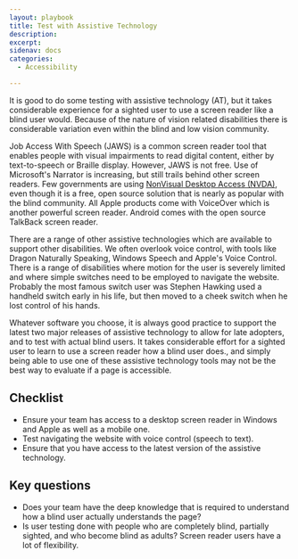 ```yaml
---
layout: playbook
title: Test with Assistive Technology
description: 
excerpt: 
sidenav: docs
categories:
  - Accessibility

---
```


It is good to do some testing with assistive technology (AT), but it takes considerable experience for a sighted user to use a screen reader like a blind user would. Because of the nature of vision related disabilities there is considerable variation even within the blind and low vision community.

Job Access With Speech (JAWS) is a common screen reader tool that enables people with visual impairments to read digital content, either by text-to-speech or Braille display. However, JAWS is not free. Use of Microsoft's Narrator is increasing, but still trails behind other screen readers. Few governments are using [NonVisual Desktop Access (NVDA)](https://webaim.org/projects/screenreadersurvey7/), even though it is a free, open source solution that is nearly as popular with the blind community. All Apple products come with VoiceOver which is another powerful screen reader. Android comes with the open source TalkBack screen reader.

There are a range of other assistive technologies which are available to support other disabilities. We often overlook voice control, with tools like Dragon Naturally Speaking, Windows Speech and Apple's Voice Control. There is a range of disabilities where motion for the user is severely limited and where simple switches need to be employed to navigate the website. Probably the most famous switch user was Stephen Hawking used a handheld switch early in his life, but then moved to a cheek switch when he lost control of his hands. 

Whatever software you choose, it is always good practice to support the latest two major releases of assistive technology to allow for late adopters, and to test with actual blind users. It takes considerable effort for a sighted user to learn to use a screen reader how a blind user does., and simply being able to use one of these assistive technology tools may not be the best way to evaluate if a page is accessible.

## Checklist

* Ensure your team has access to a desktop screen reader in Windows and Apple as well as a mobile one.
* Test navigating the website with voice control (speech to text).
* Ensure that you have access to the latest version of the assistive technology.

## Key questions

* Does your team have the deep knowledge that is required to understand how a blind user actually understands the page?
* Is user testing done with people who are completely blind, partially sighted, and who become blind as adults? Screen reader users have a lot of flexibility.
